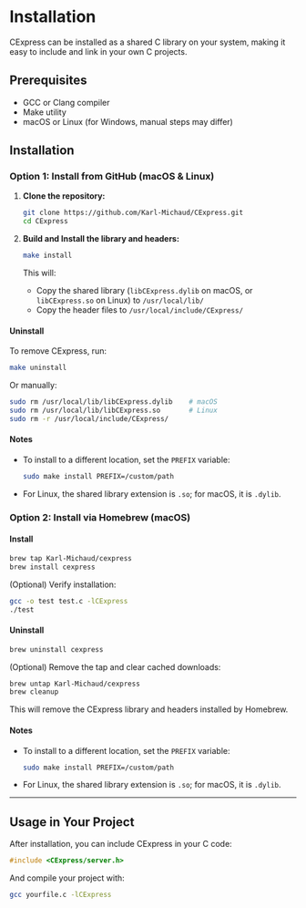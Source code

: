 # Installation

CExpress can be installed as a shared C library on your system, making it easy to include and link in your own C projects.

## Prerequisites

- GCC or Clang compiler
- Make utility
- macOS or Linux (for Windows, manual steps may differ)

## Installation

### Option 1: Install from GitHub (macOS & Linux)

1. **Clone the repository:**

   ```bash
   git clone https://github.com/Karl-Michaud/CExpress.git
   cd CExpress
   ```

2. **Build and Install the library and headers:**

   ```bash
   make install
   ```

   This will:
   - Copy the shared library (`libCExpress.dylib` on macOS, or `libCExpress.so` on Linux) to `/usr/local/lib/`
   - Copy the header files to `/usr/local/include/CExpress/`

#### Uninstall

To remove CExpress, run:

```bash
make uninstall
```

Or manually:

```bash
sudo rm /usr/local/lib/libCExpress.dylib    # macOS
sudo rm /usr/local/lib/libCExpress.so       # Linux
sudo rm -r /usr/local/include/CExpress/
```

#### Notes

- To install to a different location, set the `PREFIX` variable:
  ```bash
  sudo make install PREFIX=/custom/path
  ```
- For Linux, the shared library extension is `.so`; for macOS, it is `.dylib`.


### Option 2: Install via Homebrew (macOS)

#### Install


```bash
brew tap Karl-Michaud/cexpress
brew install cexpress
```

(Optional) Verify installation:

```bash
gcc -o test test.c -lCExpress
./test
```

#### Uninstall

```bash
brew uninstall cexpress
```

(Optional) Remove the tap and clear cached downloads:

```bash
brew untap Karl-Michaud/cexpress
brew cleanup
```

This will remove the CExpress library and headers installed by Homebrew.


#### Notes

- To install to a different location, set the `PREFIX` variable:
  ```bash
  sudo make install PREFIX=/custom/path
  ```
- For Linux, the shared library extension is `.so`; for macOS, it is `.dylib`.

---

## Usage in Your Project

After installation, you can include CExpress in your C code:

```c
#include <CExpress/server.h>
```

And compile your project with:

```bash
gcc yourfile.c -lCExpress
```
